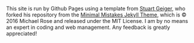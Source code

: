 This site is run by Github Pages using a template from [Stuart Geiger](https://github.com/staeiou), who forked his repository from the [Minimal Mistakes Jekyll Theme](https://mmistakes.github.io/minimal-mistakes/), which is © 2016 Michael Rose and released under the MIT License. I am by no means an expert in coding and web management. Any feedback is greatly appreciated!
